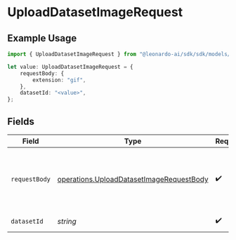 # UploadDatasetImageRequest

## Example Usage

```typescript
import { UploadDatasetImageRequest } from "@leonardo-ai/sdk/sdk/models/operations";

let value: UploadDatasetImageRequest = {
    requestBody: {
        extension: "gif",
    },
    datasetId: "<value>",
};
```

## Fields

| Field                                                                                                       | Type                                                                                                        | Required                                                                                                    | Description                                                                                                 |
| ----------------------------------------------------------------------------------------------------------- | ----------------------------------------------------------------------------------------------------------- | ----------------------------------------------------------------------------------------------------------- | ----------------------------------------------------------------------------------------------------------- |
| `requestBody`                                                                                               | [operations.UploadDatasetImageRequestBody](../../../sdk/models/operations/uploaddatasetimagerequestbody.md) | :heavy_check_mark:                                                                                          | Query parameters provided in the request body as a JSON object                                              |
| `datasetId`                                                                                                 | *string*                                                                                                    | :heavy_check_mark:                                                                                          | _"datasetId" is required                                                                                    |